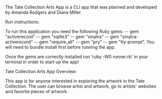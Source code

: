 The Tate Collection Arts App is a CLI app that was planned and developed by Amanda Rodgers and Diana Miller.

Run instructions:

To run this application you need the following Ruby gems: -- gem "activerecord" -- gem "sqlite3" -- gem "sinatra" -- gem "sinatra-activerecord" -- gem "require_all" -- gem "pry" -- gem "tty-prompt". You will need to bundle install first before running the app. 

Once the gems are correctly installed run 'ruby -W0 runner.rb' in your terminal in order to start up the app!

Tate Collection Arts App Overview:

This app is for anyone interested in exploring the artwork in the Tate Collection. The user can browse artist and artwork, go to artists' websites and favortie pieces of artwork.